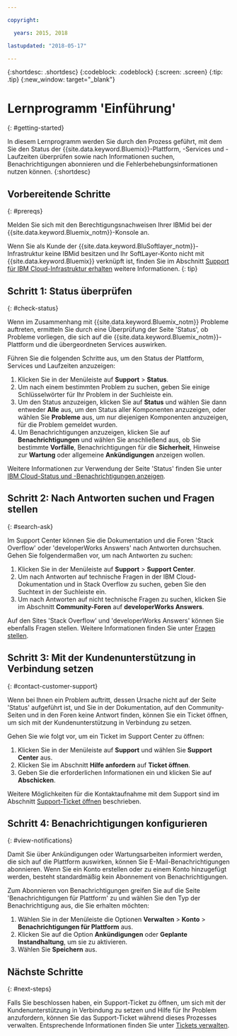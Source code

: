```yaml
---

copyright:

  years: 2015, 2018

lastupdated: "2018-05-17"

---
```



{:shortdesc: .shortdesc}
{:codeblock: .codeblock}
{:screen: .screen}
{:tip: .tip}
{:new_window: target="_blank"}

# Lernprogramm 'Einführung'
{: #getting-started}

In diesem Lernprogramm werden Sie durch den Prozess geführt, mit dem Sie den Status der {{site.data.keyword.Bluemix}}-Plattform, -Services und -Laufzeiten überprüfen sowie nach Informationen suchen, Benachrichtigungen abonnieren und die Fehlerbehebungsinformationen nutzen können.
{:shortdesc}

## Vorbereitende Schritte
{: #prereqs}

Melden Sie sich mit den Berechtigungsnachweisen Ihrer IBMid bei der {{site.data.keyword.Bluemix_notm}}-Konsole an.

Wenn Sie als Kunde der {{site.data.keyword.BluSoftlayer_notm}}-Infrastruktur keine IBMid besitzen und Ihr SoftLayer-Konto nicht mit {{site.data.keyword.Bluemix}} verknüpft ist, finden Sie im Abschnitt [Support für IBM Cloud-Infrastruktur erhalten](/docs/customer-portal/cpsupport.html#customerportal_support) weitere Informationen.
{: tip}

## Schritt 1: Status überprüfen
{: #check-status}

Wenn im Zusammenhang mit {{site.data.keyword.Bluemix_notm}} Probleme auftreten, ermitteln Sie durch eine Überprüfung der Seite 'Status', ob Probleme vorliegen, die sich auf die {{site.data.keyword.Bluemix_notm}}-Plattform und die übergeordneten Services auswirken.

Führen Sie die folgenden Schritte aus, um den Status der Plattform, Services und Laufzeiten anzuzeigen:
  1. Klicken Sie in der Menüleiste auf **Support** > **Status**.  
  2. Um nach einem bestimmten Problem zu suchen, geben Sie einige Schlüsselwörter für Ihr Problem in der Suchleiste ein.
  3. Um den Status anzuzeigen, klicken Sie auf **Status** und wählen Sie dann entweder **Alle** aus, um den Status aller Komponenten anzuzeigen, oder wählen Sie **Probleme** aus, um nur diejenigen Komponenten anzuzeigen, für die Problem gemeldet wurden.
  4. Um Benachrichtigungen anzuzeigen, klicken Sie auf **Benachrichtigungen** und wählen Sie anschließend aus, ob Sie bestimmte **Vorfälle**, Benachrichtigungen für die **Sicherheit**, Hinweise zur **Wartung** oder allgemeine **Ankündigungen** anzeigen wollen.

Weitere Informationen zur Verwendung der Seite 'Status' finden Sie unter [IBM Cloud-Status und -Benachrichtigungen anzeigen](/docs/get-support/ViewStatus.html#viewing-bluemix-status).

## Schritt 2: Nach Antworten suchen und Fragen stellen
{: #search-ask}

Im Support Center können Sie die Dokumentation und die Foren 'Stack Overflow' oder 'developerWorks Answers' nach Antworten durchsuchen. Gehen Sie folgendermaßen vor, um nach Antworten zu suchen:
  1. Klicken Sie in der Menüleiste auf **Support** > **Support Center**.
  2. Um nach Antworten auf technische Fragen in der IBM Cloud-Dokumentation und in Stack Overflow zu suchen, geben Sie den Suchtext in der Suchleiste ein.
  3. Um nach Antworten auf nicht technische Fragen zu suchen, klicken Sie im Abschnitt **Community-Foren** auf **developerWorks Answers**.

Auf den Sites 'Stack Overflow' und 'developerWorks Answers' können Sie ebenfalls Fragen stellen.  Weitere Informationen finden Sie unter [Fragen stellen](/docs/get-support/howtogetsupport.html#asking-a-question).

## Schritt 3: Mit der Kundenunterstützung in Verbindung setzen
{: #contact-customer-support}

Wenn bei Ihnen ein Problem auftritt, dessen Ursache nicht auf der Seite 'Status' aufgeführt ist, und Sie in der Dokumentation, auf den Community-Seiten und in den Foren keine Antwort finden, können Sie ein Ticket öffnen, um sich mit der Kundenunterstützung in Verbindung zu setzen.

Gehen Sie wie folgt vor, um ein Ticket im Support Center zu öffnen:
  1. Klicken Sie in der Menüleiste auf **Support** und wählen Sie **Support Center** aus.
  2. Klicken Sie im Abschnitt **Hilfe anfordern** auf **Ticket öffnen**.
  3. Geben Sie die erforderlichen Informationen ein und klicken Sie auf **Abschicken**.

Weitere Möglichkeiten für die Kontaktaufnahme mit dem Support sind im Abschnitt [Support-Ticket öffnen](/docs/get-support/howtogetsupport.html#open-ticket) beschrieben.

## Schritt 4: Benachrichtigungen konfigurieren
{: #view-notifications}

Damit Sie über Ankündigungen oder Wartungsarbeiten informiert werden, die sich auf die Plattform auswirken, können Sie E-Mail-Benachrichtigungen abonnieren. Wenn Sie ein Konto erstellen oder zu einem Konto hinzugefügt werden, besteht standardmäßig kein Abonnement von Benachrichtigungen.

Zum Abonnieren von Benachrichtigungen greifen Sie auf die Seite 'Benachrichtigungen für Plattform' zu und wählen Sie den Typ der Benachrichtigung aus, die Sie erhalten möchten:
  1. Wählen Sie in der Menüleiste die Optionen **Verwalten** > **Konto** > **Benachrichtigungen für Plattform** aus.
  2. Klicken Sie auf die Option **Ankündigungen** oder **Geplante Instandhaltung**, um sie zu aktivieren.
  3. Wählen Sie **Speichern** aus.

## Nächste Schritte
{: #next-steps}

Falls Sie beschlossen haben, ein Support-Ticket zu öffnen, um sich mit der Kundenunterstützung in Verbindung zu setzen und Hilfe für Ihr Problem anzufordern, können Sie das Support-Ticket während dieses Prozesses verwalten. Entsprechende Informationen finden Sie unter [Tickets verwalten](/docs/get-support/mantick.html#check-ticket-status).
